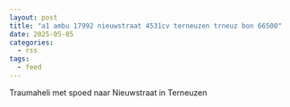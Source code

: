 ```yaml
---
layout: post
title: "a1 ambu 17992 nieuwstraat 4531cv terneuzen trneuz bon 66500"
date: 2025-05-05
categories: 
  - rss
tags: 
  - feed
---
```


Traumaheli met spoed naar Nieuwstraat in Terneuzen
